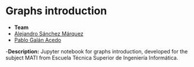 # Graphs introduction 

- **Team**
 - [Alejandro Sánchez Márquez]((https://github.com/Alesanmar))
 - [Pablo Galán Acedo](https://github.com/pabgalace)

-**Description:** Jupyter notebook for graphs introduction, developed for the subject MATI from Escuela Técnica Superior de Ingeniería Informática.

